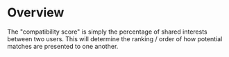 # Overview

The "compatibility score" is simply the percentage of shared interests between two users. This will determine the ranking / order of how potential matches are presented to one another.